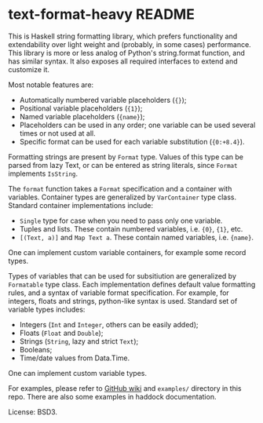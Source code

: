 text-format-heavy README
========================

This is Haskell string formatting library, which prefers functionality and
extendability over light weight and (probably, in some cases) performance.
This library is more or less analog of Python's string.format function, and
has similar syntax. It also exposes all required interfaces to extend and
customize it.

Most notable features are:

 * Automatically numbered variable placeholders (`{}`);
 * Positional variable placeholders (`{1}`);
 * Named variable placeholders (`{name}`);
 * Placeholders can be used in any order; one variable can be used several
   times or not used at all.
 * Specific format can be used for each variable substitution (`{0:+8.4}`).

Formatting strings are present by `Format` type. Values of this type can be
parsed from lazy Text, or can be entered as string literals, since `Format`
implements `IsString`.

The `format` function takes a `Format` specification and a container with
variables. Container types are generalized by `VarContainer` type class.
Standard container implementations include:

 * `Single` type for case when you need to pass only one variable.
 * Tuples and lists. These contain numbered variables, i.e. `{0}`, `{1}`, etc.
 * `[(Text, a)]` and `Map Text a`. These contain named variables, i.e.
   `{name}`.

One can implement custom variable containers, for example some record types.

Types of variables that can be used for subsitiution are generalized by
`Formatable` type class. Each implementation defines default value formatting
rules, and a syntax of variable format specification. For example, for
integers, floats and strings, python-like syntax is used. Standard set of
variable types includes:

 * Integers (`Int` and `Integer`, others can be easily added);
 * Floats (`Float` and `Double`);
 * Strings (`String`, lazy and strict `Text`);
 * Booleans;
 * Time/date values from Data.Time.

One can implement custom variable types.

For examples, please refer to [GitHub
wiki](https://github.com/portnov/text-format-heavy/wiki) and `examples/`
directory in this repo. There are also some examples in haddock documentation.

License: BSD3.


